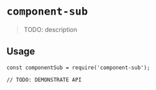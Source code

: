 # `component-sub`

> TODO: description

## Usage

```
const componentSub = require('component-sub');

// TODO: DEMONSTRATE API
```
